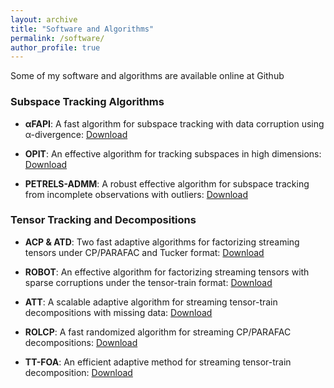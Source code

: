 ```yaml
---
layout: archive
title: "Software and Algorithms"
permalink: /software/
author_profile: true
---
```



Some of my software and algorithms are available online at Github <a href="https://github.com/thanhtbt"><i class="fab fa-fw fa-github zoom"></i></a>


### Subspace Tracking Algorithms

* **αFAPI**: A fast algorithm for subspace tracking with data corruption using α-divergence: [Download](https://github.com/thanhtbt/aFAPI)  

* **OPIT**: An effective algorithm for tracking subspaces in high dimensions: [Download](https://github.com/thanhtbt/OPIT)     


* **PETRELS-ADMM**: A robust effective algorithm for subspace tracking from incomplete observations with outliers: [Download](https://github.com/thanhtbt/RST)     

### Tensor Tracking and Decompositions

* **ACP & ATD**: Two fast adaptive algorithms for factorizing streaming tensors under CP/PARAFAC and Tucker format:  [Download](https://github.com/thanhtbt/tensor_tracking)     
 

* **ROBOT**: An effective algorithm for factorizing streaming tensors with sparse corruptions under
the tensor-train format: [Download](https://github.com/thanhtbt/ROBOT)       

* **ATT**: A scalable adaptive algorithm for streaming tensor-train decompositions with missing data: [Download](https://github.com/thanhtbt/ATT-miss)   

* **ROLCP**: A fast randomized algorithm for streaming CP/PARAFAC decompositions: [Download](https://github.com/thanhtbt/ROLCP)   
 

* **TT-FOA**: An efficient adaptive method for streaming tensor-train decomposition: [Download](https://github.com/thanhtbt/ATT)    
 

